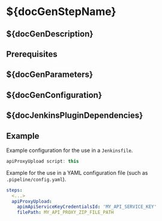 # ${docGenStepName}

## ${docGenDescription}

## Prerequisites

## ${docGenParameters}

## ${docGenConfiguration}

## ${docJenkinsPluginDependencies}

## Example

Example configuration for the use in a `Jenkinsfile`.

```groovy
apiProxyUpload script: this
```

Example for the use in a YAML configuration file (such as `.pipeline/config.yaml`).

```yaml
steps:
  <...>
  apiProxyUpload:
    apimApiServiceKeyCredentialsId: 'MY_API_SERVICE_KEY'
    filePath: MY_API_PROXY_ZIP_FILE_PATH
```
